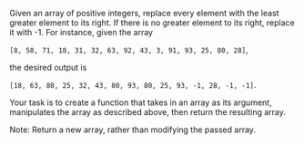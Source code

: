  Given an array of positive integers, replace every element with the least greater element to its right.
 If there is no greater element to its right, replace it with -1. For instance, given the array 
 
 `[8, 58, 71, 18, 31, 32, 63, 92, 43, 3, 91, 93, 25, 80, 28]`,
 
 the desired output is 
 
 `[18, 63, 80, 25, 32, 43, 80, 93, 80, 25, 93, -1, 28, -1, -1]`.

Your task is to create a function that takes in an array as its argument, manipulates the array as described above, then return the resulting array.

Note: Return a new array, rather than modifying the passed array.
